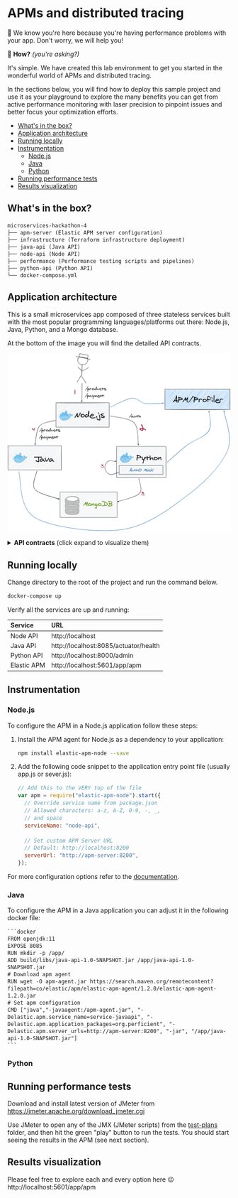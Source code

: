 # APMs and distributed tracing
👋 We know you're here because you're having performance problems with your app. Don't worry, we will help you!

👀 **How?** *(you're asking?)*

It's simple. We have created this lab environment to get you started in the wonderful world of APMs and distributed tracing.

In the sections below, you will find how to deploy this sample project and use it as your playground to explore the many benefits you can get from active performance monitoring with laser precision to pinpoint issues and better focus your optimization efforts.

<!-- toc -->

- [What's in the box?](#whats-in-the-box)
- [Application architecture](#application-architecture)
- [Running locally](#running-locally)
- [Instrumentation](#instrumentation)
  * [Node.js](#nodejs)
  * [Java](#java)
  * [Python](#python)
- [Running performance tests](#running-performance-tests)
- [Results visualization](#results-visualization)

<!-- tocstop -->

## What's in the box?

```
microservices-hackathon-4
├── apm-server (Elastic APM server configuration)
├── infrastructure (Terraform infrastructure deployment)
├── java-api (Java API)
├── node-api (Node API)
├── performance (Performance testing scripts and pipelines)
├── python-api (Python API)
└── docker-compose.yml
```

## Application architecture
This is a small microservices app composed of three stateless services built with the most popular programming languages/platforms out there: Node.js, Java, Python, and a Mongo database.

At the bottom of the image you will find the detailed API contracts.

![](architecture.png)

<details>
<summary><b>API contracts</b> (click expand to visualize them)</summary>
<p>

```yaml
node-api: gateway api
python-api: auth api
java-api: business api

node-api -> python-api:
  authentication:
    request:
      path: http://python-api.com/auth/{token}
      method: GET
      description: token is a string with user data in the form username:password in base64
    response:
      success:
        code: 200
        body: none
      failed:
        code: 401
        body:
          text: Login failed

node-api -> java-api:
  get-products:
    request:
      path: http://java-api.com/products
      method: GET
    response:
      success:
        code: 200
        body:
          json:
            [
              { name: "product1", price: 200, description: "", image: "" },
              { name: "product2", price: 300, description: "", image: "" },
              ...,
            ]
      failed:
        code: 404
        body:
          text: No products found

  make-payment:
    request:
      path: http://java-api.com/payments
      method: POST
      body:
        json: { product: "product1", quantity: 10, card: "5465887168" }
    response:
      success:
        code: 201
        body:
          text: Payment successfully completed
      failed:
        code: 400
        body:
          text: Payment failed. Insufficient funds
```
    
</p>
</details>

## Running locally
Change directory to the root of the project and run the command below.

```bash
docker-compose up
```

Verify all the services are up and running:

| Service       | URL |
|:--------------|:--------|
| Node API      | http://localhost |
| Java API      | http://localhost:8085/actuator/health     |
| Python API    | http://localhost:8000/admin  |
| Elastic APM   | http://localhost:5601/app/apm   |

## Instrumentation
### Node.js
To configure the APM in a Node.js application follow these steps:

1. Install the APM agent for Node.js as a dependency to your application:

    ``` bash
    npm install elastic-apm-node --save
    ```

2. Add the following code snippet to the application entry point file (usually app.js or sever.js):

    ```javascript
    // Add this to the VERY top of the file
    var apm = require("elastic-apm-node").start({
      // Override service name from package.json
      // Allowed characters: a-z, A-Z, 0-9, -, _, 
      // and space
      serviceName: "node-api",

      // Set custom APM Server URL
      // Default: http://localhost:8200
      serverUrl: "http://apm-server:8200",
    });
    ```
For more configuration options refer to the [documentation](https://www.elastic.co/guide/en/apm/agent/nodejs/current/index.html).

### Java
To configure the APM in a Java application you can adjust it in the following docker file:

    ```docker
    FROM openjdk:11
    EXPOSE 8085
    RUN mkdir -p /app/
    ADD build/libs/java-api-1.0-SNAPSHOT.jar /app/java-api-1.0-SNAPSHOT.jar
    # Download apm agent 
    RUN wget -O apm-agent.jar https://search.maven.org/remotecontent?filepath=co/elastic/apm/elastic-apm-agent/1.2.0/elastic-apm-agent-1.2.0.jar
    # Set apm configuration
    CMD ["java","-javaagent:/apm-agent.jar", "-Delastic.apm.service_name=service-javaapi", "-Delastic.apm.application_packages=org.perficient", "-Delastic.apm.server_urls=http://apm-server:8200", "-jar", "/app/java-api-1.0-SNAPSHOT.jar"]
    ```

### Python

## Running performance tests
Download and install latest version of JMeter from https://jmeter.apache.org/download_jmeter.cgi

Use JMeter to open any of the JMX (JMeter scripts) from the [test-plans](performance/tests-plans/applications/node-api/transactions/benchmark) folder, and then hit the green "play" button to run the tests. You should start seeing the results in the APM (see next section).

## Results visualization
Please feel free to explore each and every option here 😉 http://localhost:5601/app/apm

